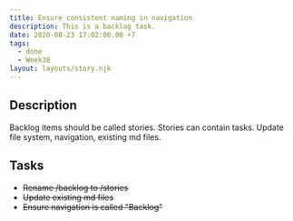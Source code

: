 ```yaml
---
title: Ensure consistent naming in navigation
description: This is a backlog task.
date: 2020-08-23 17:02:00.00 +7
tags:
  - done
  - Week38
layout: layouts/story.njk
---
```

## Description

Backlog items should be called stories. Stories can contain tasks. Update file system, navigation, existing md files.

## Tasks

- ~~Rename /backlog to /stories~~
- ~~Update existing md files~~
- ~~Ensure navigation is called "Backlog"~~




